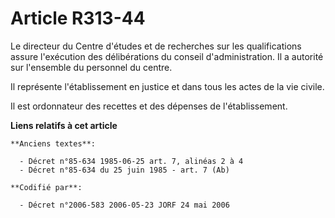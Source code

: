 # Article R313-44

Le directeur du Centre d'études et de recherches sur les qualifications assure l'exécution des délibérations du conseil
d'administration. Il a autorité sur l'ensemble du personnel du centre.

Il représente l'établissement en justice et dans tous les actes de la vie civile.

Il est ordonnateur des recettes et des dépenses de l'établissement.

**Liens relatifs à cet article**

	**Anciens textes**:

	  - Décret n°85-634 1985-06-25 art. 7, alinéas 2 à 4
	  - Décret n°85-634 du 25 juin 1985 - art. 7 (Ab)

	**Codifié par**:

	  - Décret n°2006-583 2006-05-23 JORF 24 mai 2006
